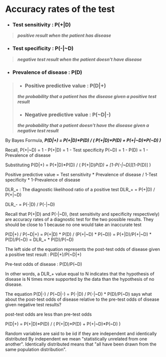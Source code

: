# Accuracy rates of the test
- ### Test sensitivity : P(+|D)
> _**positive result when the patient has disease**_
- ### Test specificity : P(-|~D)
> _**negative test result when the patient doesn't have disease**_


- ### Prevalence of disease : P(D)


> - ### Positive predictive value : P(D|+)
> _**the probability that a patient has the disease given a positive test result**_
> - ### Negative predictive value : P(~D|-)
> _**the probability that a patient doesn't have the disease given a negative test result**_


By Bayes Formula,    _**P(D|+) = P(+|D)*P(D) / ( P(+|D)*P(D) + P(+|~D)*P(~D) )**_

Recall,   P(+|~D) = 1 - P(+|D) = 1 - Test specificity
            P(~D) = 1 - P(D)   = 1 - Prevalence of disease

Substituting         P(D|+) = P(+|D)*P(D) / ( P(+|D)*P(D) + [1-P(-|~D)]*[1-P(D)] )

Positive predictive value =   Test sensitivity * Prevalence of disease /
                            1-Test specificity * 1-Prevalence of disease


DLR_+ : The diagnostic likelihood ratio of a positive test
DLR_+ = P(+|D) / P(+|~D)

DLR_- = P(-|D) / P(-|~D)

Recall that P(+|D) and P(-|~D), (test sensitivity and specificity respectively)
are accuracy rates of a diagnostic test for the two possible results. They should
be close to 1 because no one would take an inaccurate test

P(D|+) / P(~D|+) =
        P(+|D) * P(D) / (P(+|~D) * P(~D)) =
        P(+|D)/P(+|~D) * P(D)/P(~D) =
        DLR_+ * P(D)/P(~D)

The left side of the equation represents the post-test odds of disease
given a positive test result : P(D|+)/P(~D|+)

Pre-test odds of disease : P(D)/P(~D)

In other words, a DLR_+ value equal to N indicates that the hypothesis
of disease is N times more supported by the data than the hypothesis of no disease.

The equation P(D|-) / P(~D|-) = P(-|D) / P(-|~D) * P(D)/P(~D) says what about
the post-test odds of disease relative to the pre-test odds of disease given
negative test results?

post-test odds are less than pre-test odds





P(D|+) = P(+|D)*P(D) / ( P(+|D)*P(D) + P(+|~D)*P(~D) )




Random variables are said to be iid if they are independent and identically distributed
By independent we mean "statistically unrelated from one another".
Identically distributed means that "all have been drawn from the same population distribution".

